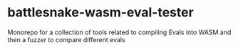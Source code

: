 # battlesnake-wasm-eval-tester
Monorepo for a collection of tools related to compiling Evals into WASM and then a fuzzer to compare different evals
